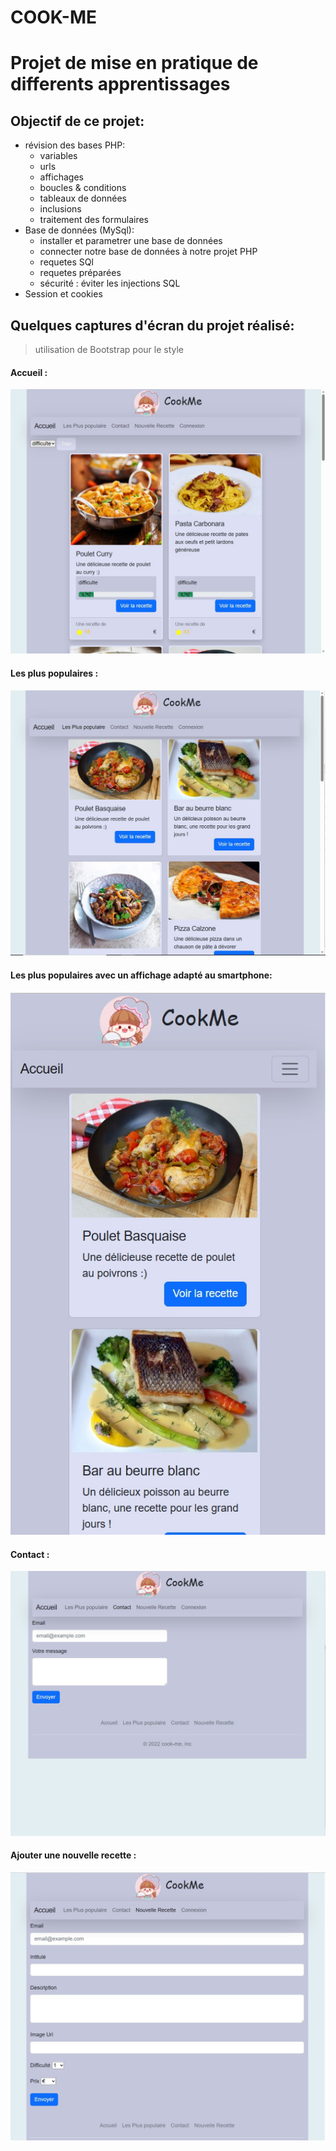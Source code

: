 # COOK-ME 
# Projet de mise en pratique de differents apprentissages

## Objectif de ce projet:

- révision des bases PHP:
    - variables
    - urls
    - affichages
    - boucles & conditions
    - tableaux de données
    - inclusions
    - traitement des formulaires
- Base de données (MySql):
    - installer et parametrer une base de données
    - connecter notre base de données à notre projet PHP 
    - requetes SQl
    - requetes préparées
    - sécurité : éviter les injections SQL
- Session et cookies


## Quelques captures d'écran du projet réalisé:
> utilisation de Bootstrap pour le style

#### Accueil :  
![index](./assets/img/index.jpg)  
#### Les plus populaires :  
![popuplaires](./assets/img/populaire.jpg)  
#### Les plus populaires avec un affichage adapté au smartphone:  
![popuplaires-responsive](./assets/img/populaire-responsive.jpg)  
#### Contact :  
![contact](./assets/img/contact.jpg)  
#### Ajouter une nouvelle recette :  
![nouvelle recette](./assets/img/nouvellerecette.jpg) 